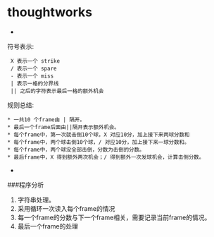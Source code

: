 # thoughtworks

-
符号表示:	

     X 表示一个 strike
     / 表示一个 spare
     - 表示一个 miss
     | 表示一格的分界线
     || 之后的字符表示最后一格的额外机会

 
规则总结:
	
	* 一共10 个frame由 | 隔开。
	* 最后一个frame后面由||隔开表示额外机会。
	* 每个frame中，第一次就击倒10个球，X 对应10分，加上接下来两球分数和
	* 每个frame中，两个球击倒10个球，/ 对应10分，加上接下来一球分数和。
	* 每个frame中，两个球没全部击倒，分数为击倒的分数。
	* 最后frame中，X 得到额外两次机会；/ 得到额外一次发球机会，计算击倒分数。

-
###程序分析
1. 字符串处理。
2. 采用循环一次读入每个frame的情况
3. 每一个frame的分数与下一个frame相关，需要记录当前frame的情况。
4. 最后一个frame的处理

		